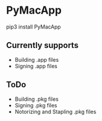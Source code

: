# PyMacApp
pip3 install PyMacApp

## Currently supports
- Building .app files
- Signing .app files

## ToDo
- Building .pkg files
- Signing .pkg files
- Notorizing and Stapling .pkg files

